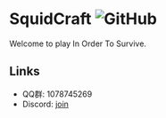 # SquidCraft ![GitHub](https://github.com/Over-Run/InOrderToSurvive)

Welcome to play In Order To Survive.

## Links

- QQ群: 1078745269
- Discord: [join](https://discord.gg/yDrFqRU)
